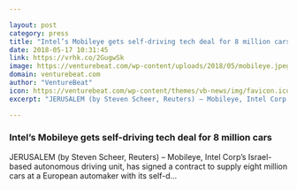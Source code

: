 ```yaml
---

layout: post
category: press
title: "Intel’s Mobileye gets self-driving tech deal for 8 million cars"
date: 2018-05-17 10:31:45
link: https://vrhk.co/2GugwSk
image: https://venturebeat.com/wp-content/uploads/2018/05/mobileye.jpeg?fit=1280%2C854&strip=all
domain: venturebeat.com
author: "VentureBeat"
icon: https://venturebeat.com/wp-content/themes/vb-news/img/favicon.ico
excerpt: "JERUSALEM (by Steven Scheer, Reuters) – Mobileye, Intel Corp’s Israel-based autonomous driving unit, has signed a contract to supply eight million cars at a European automaker with its self-d…"

---
```


### Intel’s Mobileye gets self-driving tech deal for 8 million cars

JERUSALEM (by Steven Scheer, Reuters) – Mobileye, Intel Corp’s Israel-based autonomous driving unit, has signed a contract to supply eight million cars at a European automaker with its self-d…